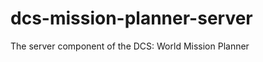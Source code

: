 dcs-mission-planner-server
==========================

The server component of the DCS: World Mission Planner
